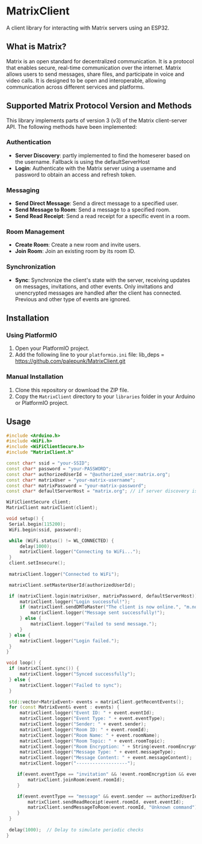 # MatrixClient

A client library for interacting with Matrix servers using an ESP32.

## What is Matrix?

Matrix is an open standard for decentralized communication. It is a protocol that enables secure, real-time communication over the internet. Matrix allows users to send messages, share files, and participate in voice and video calls. It is designed to be open and interoperable, allowing communication across different services and platforms.

## Supported Matrix Protocol Version and Methods

This library implements parts of version 3 (v3) of the Matrix client-server API. The following methods have been implemented:

### Authentication

- **Server Discovery**: partly implemented to find the homeserer based on the username. Fallback is using the defaultServerHost
- **Login**: Authenticate with the Matrix server using a username and password to obtain an access and refresh token.

### Messaging

- **Send Direct Message**: Send a direct message to a specified user.
- **Send Message to Room**: Send a message to a specified room.
- **Send Read Receipt**: Send a read receipt for a specific event in a room.

### Room Management

- **Create Room**: Create a new room and invite users.
- **Join Room**: Join an existing room by its room ID.

### Synchronization

- **Sync**: Synchronize the client's state with the server, receiving updates on messages, invitations, and other events. Only invitations and unencrypted messages are handled after the client has connected. Previous and other type of events are ignored.

## Installation

### Using PlatformIO

1. Open your PlatformIO project.
2. Add the following line to your `platformio.ini` file: lib_deps = https://github.com/palepunk/MatrixClient.git


### Manual Installation

1. Clone this repository or download the ZIP file.
2. Copy the `MatrixClient` directory to your `libraries` folder in your Arduino or PlatformIO project.

## Usage

```cpp
#include <Arduino.h>
#include <WiFi.h>
#include <WiFiClientSecure.h>
#include "MatrixClient.h"

const char* ssid = "your-SSID";
const char* password = "your-PASSWORD";
const char* authorizedUserId = "@authorized_user:matrix.org";
const char* matrixUser = "your-matrix-username";
const char* matrixPassword = "your-matrix-password";
const char* defaultServerHost = "matrix.org"; // if server discovery is not working

WiFiClientSecure client;
MatrixClient matrixClient(client);

void setup() {
 Serial.begin(115200);
 WiFi.begin(ssid, password);

 while (WiFi.status() != WL_CONNECTED) {
     delay(1000);
     matrixClient.logger("Connecting to WiFi...");
 }
 client.setInsecure();
 
 matrixClient.logger("Connected to WiFi");

 matrixClient.setMasterUserId(authorizedUserId);

 if (matrixClient.login(matrixUser, matrixPassword, defaultServerHost)) {
     matrixClient.logger("Login successful!");
     if (matrixClient.sendDMToMaster("The client is now online.", "m.notice")) {
         matrixClient.logger("Message sent successfully!");
     } else {
         matrixClient.logger("Failed to send message.");
     }
 } else {
     matrixClient.logger("Login failed.");
 }
}

void loop() {
 if (matrixClient.sync()) {
     matrixClient.logger("Synced successfully");
 } else {
     matrixClient.logger("Failed to sync");
 }

 std::vector<MatrixEvent> events = matrixClient.getRecentEvents();
 for (const MatrixEvent& event : events) {
     matrixClient.logger("Event ID: " + event.eventId);
     matrixClient.logger("Event Type: " + event.eventType);
     matrixClient.logger("Sender: " + event.sender);
     matrixClient.logger("Room ID: " + event.roomId);
     matrixClient.logger("Room Name: " + event.roomName);
     matrixClient.logger("Room Topic: " + event.roomTopic);
     matrixClient.logger("Room Encryption: " + String(event.roomEncryption));
     matrixClient.logger("Message Type: " + event.messageType);
     matrixClient.logger("Message Content: " + event.messageContent);
     matrixClient.logger("-------------------");

    if(event.eventType == "invitation" && !event.roomEncryption && event.sender == authorizedUserId) {
        matrixClient.joinRoom(event.roomId);
    }

    if(event.eventType == "message" && event.sender == authorizedUserId) {
        matrixClient.sendReadReceipt(event.roomId, event.eventId);
        matrixClient.sendMessageToRoom(event.roomId, "Unknown command");
    }
 }
 
 delay(1000);  // Delay to simulate periodic checks
}

